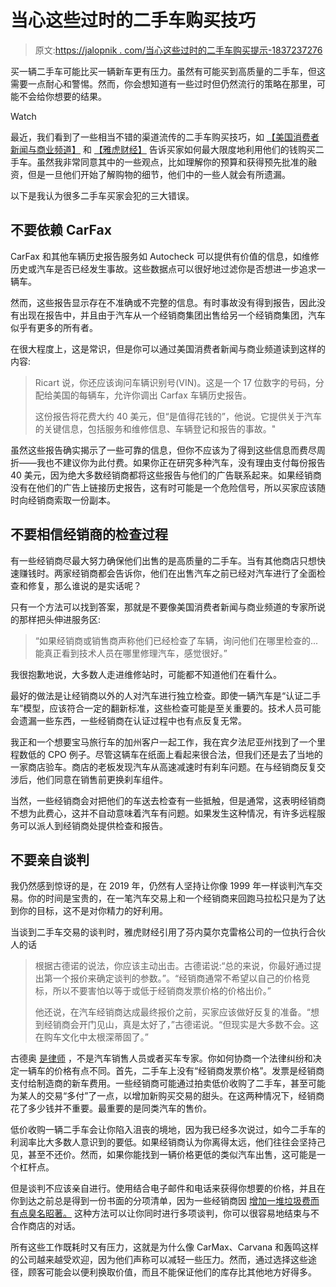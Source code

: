 # 当心这些过时的二手车购买技巧

> 原文:[https://jalopnik . com/当心这些过时的二手车购买提示-1837237276](https://jalopnik.com/beware-of-these-outdated-used-car-buying-tips-1837237276)

买一辆二手车可能比买一辆新车更有压力。虽然有可能买到高质量的二手车，但这需要一点耐心和警惕。然而，你会想知道有一些过时但仍然流行的策略在那里，可能不会给你想要的结果。

Watch

最近，我们看到了一些相当不错的渠道流传的二手车购买技巧，如 [【美国消费者新闻与商业频道】](https://www.cnbc.com/2019/08/13/important-questions-to-ask-before-buying-a-used-car.html) 和 [【雅虎财经】](https://finance.yahoo.com/news/10-things-shopping-used-car-090122385.html) 告诉买家如何最大限度地利用他们的钱购买二手车。虽然我非常同意其中的一些观点，比如理解你的预算和获得预先批准的融资，但是一旦他们开始了解购物的细节，他们中的一些人就会有所遗漏。

以下是我认为很多二手车买家会犯的三大错误。

## 不要依赖 CarFax

CarFax 和其他车辆历史报告服务如 Autocheck 可以提供有价值的信息，如维修历史或汽车是否已经发生事故。这些数据点可以很好地过滤你是否想进一步追求一辆车。

然而，这些报告显示存在不准确或不完整的信息。有时事故没有得到报告，因此没有出现在报告中，并且由于汽车从一个经销商集团出售给另一个经销商集团，汽车似乎有更多的所有者。

在很大程度上，这是常识，但是你可以通过美国消费者新闻与商业频道读到这样的内容:

> Ricart 说，你还应该询问车辆识别号(VIN)。这是一个 17 位数字的号码，分配给美国的每辆车，允许你调出 Carfax 车辆历史报告。
> 
> 这份报告将花费大约 40 美元，但“是值得花钱的”，他说。它提供关于汽车的关键信息，包括服务和维修信息、车辆登记和报告的事故。"

虽然这些报告确实揭示了一些可靠的信息，但你不应该为了得到这些信息而费尽周折——我也不建议你为此付费。如果你正在研究多种汽车，没有理由支付每份报告 40 美元，因为绝大多数经销商都将这些报告与他们的广告联系起来。如果经销商没有在他们的广告上链接历史报告，这有时可能是一个危险信号，所以买家应该随时向经销商索取一份副本。

## 不要相信经销商的检查过程

有一些经销商尽最大努力确保他们出售的是高质量的二手车。当有其他商店只想快速赚钱时。两家经销商都会告诉你，他们在出售汽车之前已经对汽车进行了全面检查和修复，那么谁说的是实话呢？

只有一个方法可以找到答案，那就是不要像美国消费者新闻与商业频道的专家所说的那样把头伸进服务区:

> “如果经销商或销售商声称他们已经检查了车辆，询问他们在哪里检查的...能真正看到技术人员在哪里修理汽车，感觉很好。”

我很抱歉地说，大多数人走进维修站时，可能都不知道他们在看什么。

最好的做法是让经销商以外的人对汽车进行独立检查。即使一辆汽车是“认证二手车”模型，应该符合一定的翻新标准，这些检查可能是至关重要的。技术人员可能会遗漏一些东西，一些经销商在认证过程中也有点反复无常。

我正和一个想要宝马旅行车的加州客户一起工作，我在宾夕法尼亚州找到了一个里程数低的 CPO 例子。尽管这辆车在纸面上看起来很合法，但我们还是去了当地的一家商店验车。商店的老板发现汽车从高速减速时有刹车问题。在与经销商反复交涉后，他们同意在销售前更换刹车组件。

当然，一些经销商会对把他们的车送去检查有一些抵触，但是通常，这表明经销商不想为此费心，这并不自动意味着汽车有问题。如果发生这种情况，有许多远程服务可以派人到经销商处提供检查和报告。

## 不要亲自谈判

我仍然感到惊讶的是，在 2019 年，仍然有人坚持让你像 1999 年一样谈判汽车交易。你的时间是宝贵的，在一笔汽车交易上和一个经销商来回跑马拉松只是为了达到你的目标，这不是对你精力的好利用。

当谈到二手车交易的谈判时，雅虎财经引用了芬内莫尔克雷格公司的一位执行合伙人的话

> 根据古德诺的说法，你应该主动出击。古德诺说:“总的来说，你最好通过提出第一个报价来确定谈判的参数。”。“经销商通常不希望以自己的价格竞标，所以不要害怕以等于或低于经销商发票价格的价格出价。”
> 
> 他还说，在汽车经销商达成最终报价之前，买家应该做好反复的准备。“想到经销商会开门见山，真是太好了，”古德诺说。“但现实是大多数不会。这在购车文化中太根深蒂固了。”

古德奥 [是律师](https://www.fclaw.com/) ，不是汽车销售人员或者买车专家。你如何协商一个法律纠纷和决定一辆车的价格有点不同。首先，二手车上没有“经销商发票价格”。发票是经销商支付给制造商的新车费用。一些经销商可能通过拍卖低价收购了二手车，甚至可能为某人的交易“多付”了一点，以增加新购买交易的甜头。在这两种情况下，经销商花了多少钱并不重要。最重要的是同类汽车的售价。

低价收购一辆二手车会让你陷入沮丧的境地，因为我已经多次说过，如今二手车的利润率比大多数人意识到的要低。如果经销商认为你离得太远，他们往往会坚持己见，甚至不还价。然而，如果你能找到一辆价格更低的类似汽车出售，这可能是一个杠杆点。

但是谈判不应该亲自进行。使用结合电子邮件和电话来获得你想要的价格，并且在你到达之前总是得到一份书面的分项清单，因为一些经销商因 [增加一堆垃圾费而有点臭名昭著。](https://jalopnik.com/how-used-car-dealers-are-trying-to-game-the-online-pric-1837030397) 这种方法可以让你同时进行多项谈判，你可以很容易地结束与不合作商店的对话。

所有这些工作既耗时又有压力，这就是为什么像 CarMax、Carvana 和轰鸣这样的公司越来越受欢迎，因为他们声称可以减轻一些压力。然而，通过选择这些途径，顾客可能会以便利换取价值，而且不能保证他们的库存比其他地方好得多。